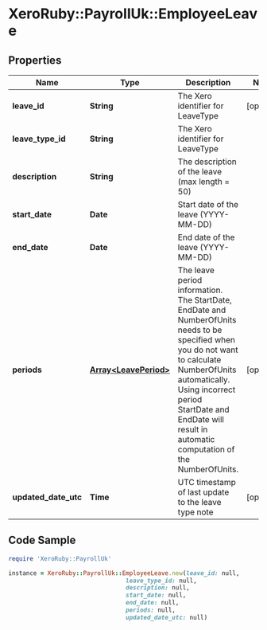 # XeroRuby::PayrollUk::EmployeeLeave

## Properties

Name | Type | Description | Notes
------------ | ------------- | ------------- | -------------
**leave_id** | **String** | The Xero identifier for LeaveType | [optional] 
**leave_type_id** | **String** | The Xero identifier for LeaveType | 
**description** | **String** | The description of the leave  (max length &#x3D; 50) | 
**start_date** | **Date** | Start date of the leave (YYYY-MM-DD) | 
**end_date** | **Date** | End date of the leave (YYYY-MM-DD) | 
**periods** | [**Array&lt;LeavePeriod&gt;**](LeavePeriod.md) | The leave period information. The StartDate, EndDate and NumberOfUnits needs to be specified when you do not want to calculate NumberOfUnits automatically. Using incorrect period StartDate and EndDate will result in automatic computation of the NumberOfUnits. | [optional] 
**updated_date_utc** | **Time** | UTC timestamp of last update to the leave type note | [optional] 

## Code Sample

```ruby
require 'XeroRuby::PayrollUk'

instance = XeroRuby::PayrollUk::EmployeeLeave.new(leave_id: null,
                                 leave_type_id: null,
                                 description: null,
                                 start_date: null,
                                 end_date: null,
                                 periods: null,
                                 updated_date_utc: null)
```


